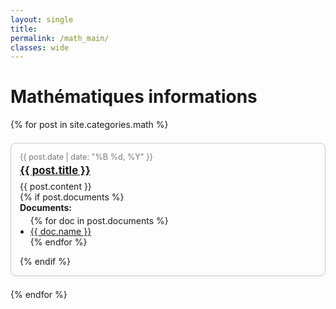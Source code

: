 ```yaml
---
layout: single
title:
permalink: /math_main/
classes: wide
---
```



<h1>Mathématiques informations</h1>

<div class="announcements">
  {% for post in site.categories.math %}
  <div class="announcement-card">
    <div class="announcement-date">
      {{ post.date | date: "%B %d, %Y" }}
    </div>
    <div class="announcement-title">
      <a href="{{ post.url }}">{{ post.title }}</a>
    </div>
    <div class="announcement-content">
      {{ post.content }}
    </div>
    {% if post.documents %}
    <div class="announcement-documents">
      <strong>Documents:</strong>
      <ul>
        {% for doc in post.documents %}
        <li><a href="{{ doc.url }}" target="_blank">{{ doc.name }}</a></li>
        {% endfor %}
      </ul>
    </div>
    {% endif %}
  </div>
  {% endfor %}
</div>

<style>
.announcements {
  display: flex;
  flex-direction: column;
  gap: 1.5em;
}
.announcement-card {
  padding: 1em;
  border: 1px solid #ccc;
  border-radius: 8px;
  background: #fdfdfd;
  box-shadow: 0 2px 4px rgba(0,0,0,0.05);
}
.announcement-date {
  font-size: 0.9em;
  color: #777;
}
.announcement-title {
  font-size: 1.2em;
  font-weight: bold;
  margin-top: 0.2em;
}
.announcement-content {
  margin-top: 0.5em;
}
.announcement-documents ul {
  margin-top: 0.3em;
  padding-left: 1.2em;
}
</style>
